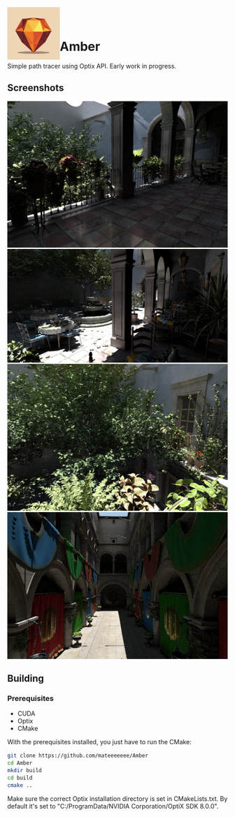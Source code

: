<img align="left" src="Amber/Resources/Icons/amberlogo.png" width="120px"/>
<br/><br/>

# Amber

Simple path tracer using Optix API. Early work in progress. 

## Screenshots
![](Amber/Saved/Screenshots/sanmiguel.png "San Miguel") 
![](Amber/Saved/Screenshots/sanmiguel2.png "San Miguel") 
![](Amber/Saved/Screenshots/sanmiguel3.png "San Miguel") 
![](Amber/Saved/Screenshots/sponza.png "Sponza") 

## Building
### Prerequisites
* CUDA
* Optix
* CMake

With the prerequisites installed, you just have to run the CMake:

``` sh
git clone https://github.com/mateeeeeee/Amber
cd Amber
mkdir build
cd build
cmake ..
```
Make sure the correct Optix installation directory is set in CMakeLists.txt. By default it's set to "C:/ProgramData/NVIDIA Corporation/OptiX SDK 8.0.0".


